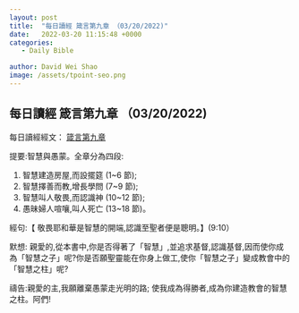 ```yaml
---
layout: post
title:  "每日讀經 箴言第九章 （03/20/2022)"
date:   2022-03-20 11:15:48 +0000
categories:
   - Daily Bible

author: David Wei Shao
image: /assets/tpoint-seo.png
---
```



## 每日讀經 箴言第九章 （03/20/2022)

每日讀經經文： [箴言第九章](https://a2z.fhl.net/php/read.php?chineses=%E7%AE%B4&nodic=0&chap=9)

提要:智慧與愚蒙。全章分為四段:

1. 智慧建造房屋,而設擺筵 (1~6 節);
2. 智慧擇善而教,增長學問 (7~9 節);
3. 智慧叫人敬畏,而認識神 (10~12 節);
4. 愚昧婦人喧嚷,叫人死亡 (13~18 節)。

經句:【 敬畏耶和華是智慧的開端,認識至聖者便是聰明。】(9:10）

默想: 親愛的,從本書中,你是否得著了「智慧」,並追求基督,認識基督,因而使你成為「智慧之子」呢?你是否願聖靈能在你身上做工,使你「智慧之子」變成教會中的「智慧之柱」呢?

禱告:親愛的主,我願離棄愚蒙走光明的路; 使我成為得勝者,成為你建造教會的智慧之柱。阿們!